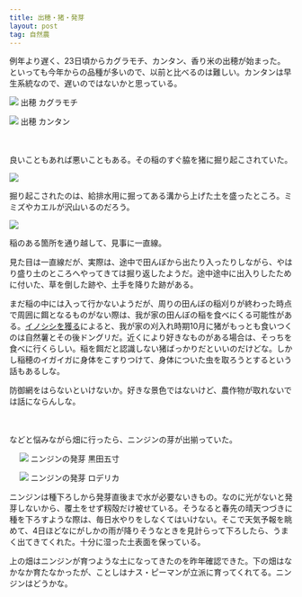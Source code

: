 ```yaml
---
title: 出穂・猪・発芽
layout: post
tag: 自然農
---
```

例年より遅く、23日頃からカグラモチ、カンタン、香り米の出穂が始まった。といっても今年からの品種が多いので、以前と比べるのは難しい。カンタンは早生系統なので、遅いのではないかと思っている。

![](https://c2.staticflickr.com/4/3858/15068241222_b59b2fb046.jpg)
出穂 カグラモチ

![](https://c2.staticflickr.com/4/3871/14881899439_2e3a0c2d28.jpg)
出穂 カンタン

　
　

良いこともあれば悪いこともある。その稲のすぐ脇を猪に掘り起こされていた。

![](https://c2.staticflickr.com/6/5582/15065561591_51bdddd73d.jpg)

掘り起こされたのは、給排水用に掘ってある溝から上げた土を盛ったところ。ミミズやカエルが沢山いるのだろう。

![](https://c2.staticflickr.com/6/5583/14882041867_da852b5c5c.jpg)

稲のある箇所を通り越して、見事に一直線。

見た目は一直線だが、実際は、途中で田んぼから出たり入ったりしながら、やはり盛り土のところへやってきては掘り返したようだ。途中途中に出入りしたために付いた、草を倒した跡や、土手を降りた跡がある。

まだ稲の中には入って行かないようだが、周りの田んぼの稲刈りが終わった時点で周囲に餌となるものがない際は、我が家の田んぼの稲を食べにくる可能性がある。[イノシシを獲る](http://www.amazon.co.jp/gp/product/4540092561/ref=as_li_ss_tl?ie=UTF8&camp=247&creative=7399&creativeASIN=4540092561&linkCode=as2&tag=kobapan-22)によると、我が家の刈入れ時期10月に猪がもっとも食いつくのは自然薯とその後ドングリだ。近くにより好きなものがある場合は、そっちを食べに行くらしい。稲を餌だと認識しない猪ばっかりだといいのだけどな。しかし稲穂のイガイガに身体をこすりつけて、身体についた虫を取ろうとするという話もあるしな。


防御網をはらないといけないか。好きな景色ではないけど、農作物が取れないでは話にならんしな。


　
　

などと悩みながら畑に行ったら、ニンジンの芽が出揃っていた。

　
![](https://c2.staticflickr.com/6/5596/15045584096_bd20fdfbee.jpg)
ニンジンの発芽 黒田五寸

　
![](https://c2.staticflickr.com/4/3886/14881884449_f64d10fe68.jpg)
ニンジンの発芽 ロデリカ

ニンジンは種下ろしから発芽直後まで水が必要ないきもの。なのに光がないと発芽しないから、覆土をせず籾殻だけ被せている。そうなると春先の晴天つづきに種を下ろすような際は、毎日水やりをしなくてはいけない。そこで天気予報を眺めて、4日ほどなにがしかの雨が降りそうなときを見計らって下ろしたら、うまく出てきてくれた。十分に湿った土表面を保っている。

上の畑はニンジンが育つような土になってきたのを昨年確認できた。下の畑はなかなか育たなかったが、ことしはナス・ピーマンが立派に育ってくれてる。ニンジンはどうかな。



